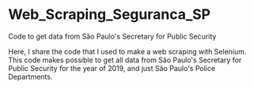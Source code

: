 # Web_Scraping_Seguranca_SP
 Code to get data from São Paulo's Secretary for Public Security

Here, I share the code that I used to make a web scraping with Selenium.
This code makes possible to get all data from São Paulo's Secretary for Public Security for the year of 2019, and just São Paulo's Police Departments.
